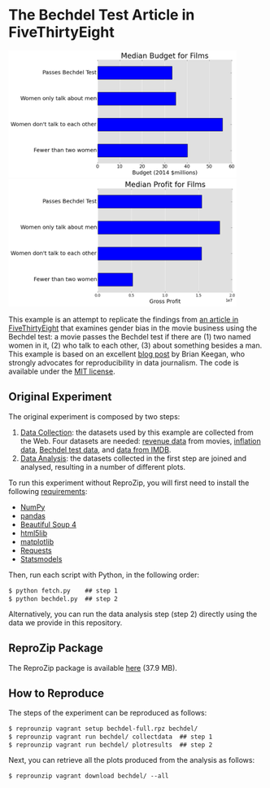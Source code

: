 The Bechdel Test Article in FiveThirtyEight
===========================================

<img src="median_budget.png" height="250">
<img src="median_profit.png" height="250">

This example is an attempt to replicate the findings from [an article in FiveThirtyEight](http://fivethirtyeight.com/features/the-dollar-and-cents-case-against-hollywoods-exclusion-of-women/) that examines gender bias in the movie business using the Bechdel test: a movie passes the Bechdel test if there are (1) two named women in it, (2) who talk to each other, (3) about something besides a man. This example is based on an excellent [blog post](http://nbviewer.jupyter.org/github/brianckeegan/Bechdel/blob/master/Bechdel_test.ipynb) by Brian Keegan, who strongly advocates for reproducibility in data journalism. The code is available under the [MIT license](LICENSE).

Original Experiment
-------------------

The original experiment is composed by two steps:

1. [Data Collection](fetch.py): the datasets used by this example are collected from the Web. Four datasets are needed: [revenue data](revenue.csv) from movies, [inflation data](cpi.csv), [Bechdel test data](bechdel.json), and [data from IMDB](imdb_data.json).
2. [Data Analysis](bechdel.py): the datasets collected in the first step are joined and analysed, resulting in a number of different plots.

To run this experiment without ReproZip, you will first need to install the following [requirements](requirements.txt):

* [NumPy](http://www.numpy.org/)
* [pandas](http://pandas.pydata.org/)
* [Beautiful Soup 4](https://pypi.python.org/pypi/beautifulsoup4)
* [html5lib](https://github.com/html5lib/html5lib-python)
* [matplotlib](http://matplotlib.org/)
* [Requests](http://docs.python-requests.org/en/master/)
* [Statsmodels](http://statsmodels.sourceforge.net/index.html)

Then, run each script with Python, in the following order:

    $ python fetch.py    ## step 1
    $ python bechdel.py  ## step 2

Alternatively, you can run the data analysis step (step 2) directly using the data we provide in this repository.

ReproZip Package
----------------

The ReproZip package is available [here](https://nyu.box.com/s/kg8o1hlg1t8mr4yony3baxuiiw37latv) (37.9 MB).

How to Reproduce
----------------

The steps of the experiment can be reproduced as follows:

    $ reprounzip vagrant setup bechdel-full.rpz bechdel/
    $ reprounzip vagrant run bechdel/ collectdata  ## step 1
    $ reprounzip vagrant run bechdel/ plotresults  ## step 2

Next, you can retrieve all the plots produced from the analysis as follows:

    $ reprounzip vagrant download bechdel/ --all
